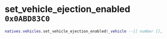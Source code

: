 # set_vehicle_ejection_enabled `0x0ABD83C0`

```lua
natives.vehicles.set_vehicle_ejection_enabled(_vehicle --[[ number ]], _enabled --[[ boolean ]])
```